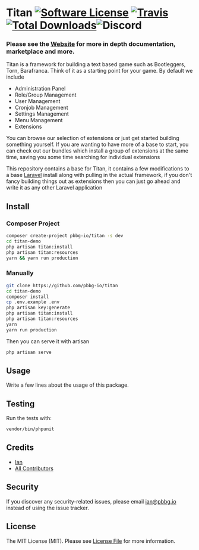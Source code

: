 # Titan [![Software License](https://img.shields.io/badge/license-MIT-brightgreen.svg?style=flat-square)](LICENSE.md) [![Travis](https://img.shields.io/travis/pbbg-io/titan-framework.svg?style=flat-square)]() [![Total Downloads](https://img.shields.io/packagist/dt/pbbg-io/titan-framework.svg?style=flat-square)](https://packagist.org/packages/pbbg-io/titan-framework)![Discord](https://img.shields.io/discord/646046248931164180)

### Please see the [Website](https://titan.pbbg.io) for more in depth documentation, marketplace and more.

Titan is a framework for building a text based game such as Bootleggers, Torn, Barafranca. Think of it as a starting point for your game. By default we include

- Administration Panel
- Role/Group Management
- User Management
- Cronjob Management
- Settings Management
- Menu Management
- Extensions

You can browse our selection of extensions or just get started building something yourself. If you are wanting to have more of a base to start, you can check out our bundles which install a group of extensions at the same time, saving you some time searching for individual extensions

This repository contains a base for Titan, it contains a few modifications to a base [Laravel](https://laravel.com) install along with pulling in the actual framework, if you don't fancy building things out as extensions then you can just go ahead and write it as any other Laravel application

## Install

### Composer Project

```bash
composer create-project pbbg-io/titan -s dev
cd titan-demo
php artisan titan:install
php artisan titan:resources
yarn && yarn run production
```

### Manually

```bash
git clone https://github.com/pbbg-io/titan
cd titan-demo
composer install
cp .env.example .env
php artisan key:generate
php artisan titan:install
php artisan titan:resources
yarn
yarn run production
```

Then you can serve it with artisan

```bash
php artisan serve
```

## Usage
Write a few lines about the usage of this package.

## Testing
Run the tests with:

``` bash
vendor/bin/phpunit
```

## Credits

- [Ian](https://github.com/1e4)
- [All Contributors](https://github.com/pbbg-io/titan-framework/contributors)

## Security
If you discover any security-related issues, please email ian@pbbg.io instead of using the issue tracker.

## License
The MIT License (MIT). Please see [License File](/LICENSE.md) for more information.
